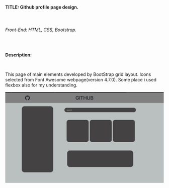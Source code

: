 
<h4>TITLE: Github profile page design.</h4><br>
<h6>Front-End: HTML, CSS, Bootstrap.</h6><br>
<p><strong>Description:</strong></p><br> 
<p>This page of main elements developed by BootStrap grid layout. Icons selected from Font Awesome webpage(version 4.7.0). Some place i used flexbox also for my understanding.</p>
<img src="./github.png">
